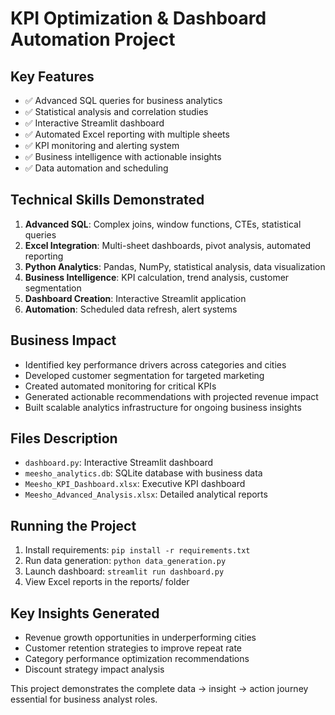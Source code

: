 
# KPI Optimization & Dashboard Automation Project



## Key Features
- ✅ Advanced SQL queries for business analytics
- ✅ Statistical analysis and correlation studies
- ✅ Interactive Streamlit dashboard
- ✅ Automated Excel reporting with multiple sheets
- ✅ KPI monitoring and alerting system
- ✅ Business intelligence with actionable insights
- ✅ Data automation and scheduling

## Technical Skills Demonstrated
1. **Advanced SQL**: Complex joins, window functions, CTEs, statistical queries
2. **Excel Integration**: Multi-sheet dashboards, pivot analysis, automated reporting
3. **Python Analytics**: Pandas, NumPy, statistical analysis, data visualization
4. **Business Intelligence**: KPI calculation, trend analysis, customer segmentation
5. **Dashboard Creation**: Interactive Streamlit application
6. **Automation**: Scheduled data refresh, alert systems

## Business Impact
- Identified key performance drivers across categories and cities
- Developed customer segmentation for targeted marketing
- Created automated monitoring for critical KPIs
- Generated actionable recommendations with projected revenue impact
- Built scalable analytics infrastructure for ongoing business insights

## Files Description
- `dashboard.py`: Interactive Streamlit dashboard
- `meesho_analytics.db`: SQLite database with business data
- `Meesho_KPI_Dashboard.xlsx`: Executive KPI dashboard
- `Meesho_Advanced_Analysis.xlsx`: Detailed analytical reports

## Running the Project
1. Install requirements: `pip install -r requirements.txt`
2. Run data generation: `python data_generation.py`
3. Launch dashboard: `streamlit run dashboard.py`
4. View Excel reports in the reports/ folder

## Key Insights Generated
- Revenue growth opportunities in underperforming cities
- Customer retention strategies to improve repeat rate
- Category performance optimization recommendations
- Discount strategy impact analysis

This project demonstrates the complete data → insight → action journey essential for business analyst roles.
